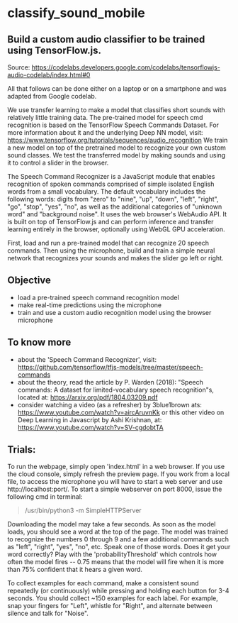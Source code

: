 # classify_sound_mobile

## Build a custom audio classifier to be trained using TensorFlow.js.

Source:
https://codelabs.developers.google.com/codelabs/tensorflowjs-audio-codelab/index.html#0

All that follows can be done either on a laptop or on a smartphone and was
adapted from Google codelab.

We use transfer learning to make a model that classifies short sounds
with relatively little training data. The pre-trained model for speech cmd
recognition is based on the TensorFlow Speech Commands Dataset. For more
information about it and the underlying Deep NN model, visit:
    https://www.tensorflow.org/tutorials/sequences/audio_recognition
We train a new model on top of the pretrained model to recognize your own
custom sound classes.  We test the transferred model
by making sounds and using it to control a slider in the browser.

The Speech Command Recognizer is a JavaScript module that enables recognition
of spoken commands comprised of simple isolated English words from a small
vocabulary. The default vocabulary includes the following words:
 digits from "zero" to "nine",
 "up", "down",
 "left", "right",
 "go", "stop",
 "yes", "no",
as well as the additional categories of "unknown word" and "background noise".
It uses the web browser's WebAudio API. It is built on top of TensorFlow.js
and can perform inference and transfer learning entirely in the browser,
optionally using WebGL GPU acceleration.

First, load and run a pre-trained model that can recognize 20 speech
commands. Then using the microphone, build and train a simple neural
network that recognizes your sounds and makes the slider go left or right.

## Objective
 - load a pre-trained speech command recognition model
 - make real-time predictions using the microphone
 - train and use a custom audio recognition model using the
   browser microphone

## To know more
 - about the 'Speech Command Recognizer', visit:
   https://github.com/tensorflow/tfjs-models/tree/master/speech-commands
 - about the theory,  read the article by P. Warden (2018): "Speech commands: A
   dataset for limited-vocabulary speech recognition"s, located at:
        https://arxiv.org/pdf/1804.03209.pdf
 - consider watching a video (as a refresher) by 3blue1brown ats:
        https://www.youtube.com/watch?v=aircAruvnKk
   or this other video on Deep Learning in Javascript by Ashi Krishnan, at:
        https://www.youtube.com/watch?v=SV-cgdobtTA

## Trials:
To run the webpage, simply open 'index.html' in a web browser. If you use
the cloud console, simply refresh the preview page. If you work from a
local file, to access the microphone you will have to start a web server
and use http://localhost:port/.
To start a simple webserver on port 8000, issue the following cmd in terminal:
   > /usr/bin/python3 -m SimpleHTTPServer

Downloading the model may take a few seconds.
As soon as the model loads, you should see a word at the top of the page.
The model was trained to recognize the numbers 0 through 9 and a few additional
commands such as "left", "right", "yes", "no", etc.
Speak one of those words. Does it get your word correctly? Play with the
'probabilityThreshold' which controls how often the model fires -- 0.75 means
that the model will fire when it is more than 75% confident that it hears a
given word.

To collect examples for each command, make a consistent sound repeatedly (or
continuously) while pressing and holding each button for 3-4 seconds. You
should collect ~150 examples for each label. For example, snap your fingers
for "Left", whistle for "Right", and alternate between silence and talk for
"Noise".

